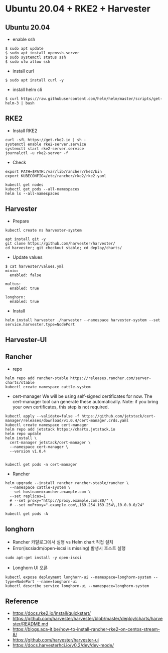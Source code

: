 # Ubuntu 20.04 + RKE2 + Harvester
## Ubuntu 20.04
- enable ssh
```
$ sudo apt update
$ sudo apt install openssh-server
$ sudo systemctl status ssh
$ sudo ufw allow ssh
```
- install curl
```
$ sudo apt install curl -y 
```
- install helm cli
```
$ curl https://raw.githubusercontent.com/helm/helm/master/scripts/get-helm-3 | bash
```
## RKE2 
- Install RKE2
```
curl -sfL https://get.rke2.io | sh -
systemctl enable rke2-server.service
systemctl start rke2-server.service
journalctl -u rke2-server -f
```
- Check
```
export PATH=$PATH:/var/lib/rancher/rke2/bin
export KUBECONFIG=/etc/rancher/rke2/rke2.yaml

kubectl get nodes
kubectl get pods --all-namespaces
helm ls --all-namespaces
```
## Harvester
- Prepare
```
kubectl create ns harvester-system

apt install git -y
git clone https://github.com/harvester/harvester/
cd harvester; git checkout stable; cd deploy/charts/
```
- Update values
```
$ cat harvester/values.yml
minio:
  enabled: false
  
multus:
  enabled: true

longhorn:
  enabled: true
```
- Install
```
helm install harvester ./harvester --namespace harvester-system --set service.harvester.type=NodePort
```
## Harvester-UI


## Rancher
- repo
```
helm repo add rancher-stable https://releases.rancher.com/server-charts/stable
kubectl create namespace cattle-system
```
- cert-manager 
  We will be using self-signed certificates for now. The cert-manager tool can generate these automatically. 
  Note: if you bring your own certificates, this step is not required.
```
kubectl apply --validate=false -f https://github.com/jetstack/cert-manager/releases/download/v1.0.4/cert-manager.crds.yaml
kubectl create namespace cert-manager
helm repo add jetstack https://charts.jetstack.io
helm repo update
helm install \
  cert-manager jetstack/cert-manager \
  --namespace cert-manager \
  --version v1.0.4

	
kubectl get pods -n cert-manager
```
- Rancher
```
helm upgrade --install rancher rancher-stable/rancher \
  --namespace cattle-system \
  --set hostname=rancher.example.com \
  --set replicas=1 
  # --set proxy="http://proxy.example.com:80/" \
  # --set noProxy=".example.com\,169.254.169.254\,10.0.0.0/24"
  
kubectl get pods -A  
```

## longhorn
- Rancher 카탈로그에서 실행 vs Helm chart 직접 설치
- Error(iscsiadm/open-iscsi is missing) 발생시 호스트 실행 
```
sudo apt-get install -y open-iscsi
```
- Longhorn UI 오픈
```
kubectl expose deployment longhorn-ui --namespace=longhorn-system --type=NodePort --name=longhorn-ui
kubectl describe service longhorn-ui --namespace=longhorn-system
```


## Reference
- https://docs.rke2.io/install/quickstart/
- https://github.com/harvester/harvester/blob/master/deploy/charts/harvester/README.md
- https://blogs.aca-it.be/how-to-install-rancher-rke2-on-centos-stream-8/
- https://github.com/harvester/harvester-ui
- https://docs.harvesterhci.io/v0.2/dev/dev-mode/
